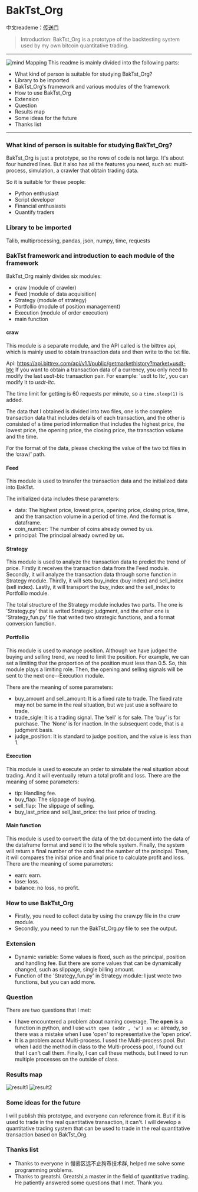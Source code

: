 # BakTst_Org
中文reademe：[传送门](https://github.com/xiaoyao153379/BakTst_Org/blob/master/readme_chinese.md)
>Introduction: BakTst_Org is a prototype of the backtesting system used by my own bitcoin quantitative trading.
----
![mind Mapping](https://github.com/xiaoyao153379/BakTst_Org/blob/master/picture/mind_Mapping.png?raw=true "result")
This readme is mainly divided into the following parts:
* What kind of person is suitable for studying BakTst_Org?
* Library to be imported
* BakTst_Org's framework and various modules of the framework
* How to use BakTst_Org
* Extension
* Question
* Results map
* Some ideas for the future
* Thanks list
---
### What kind of person is suitable for studying BakTst_Org?
BakTst_Org is just a prototype, so the rows of code is not large. It's about four hundred lines. But it also has all the features you need, such as: multi-process, simulation, a crawler that obtain trading data.

So it is suitable for these people:
* Python enthusiast
* Script developer
* Financial enthusiasts
* Quantify traders
### Library to be imported
Talib, multiprocessing, pandas, json, numpy, time, requests
### BakTst framework and introduction to each module of the framework
BakTst_Org mainly divides six modules:
* craw (module of crawler)
* Feed (module of data acquisition)
* Strategy (module of strategy)
* Portfollio (module of position management)
* Execution (module of order execution)
* main function
#### craw
This module is a separate module, and the API called is the bittrex api, which is mainly used to obtain transaction data and then write to the txt file.

Api: https://api.bittrex.com/api/v1.1/public/getmarkethistory?market=usdt-btc
If you want to obtain a transaction data of a currency, you only need to modify the last *usdt-btc* transaction pair. For example: 'usdt to ltc', you can modify it to *usdt-ltc*.

The time limit for getting is 60 requests per minute, so a `time.sleep(1)` is added.

The data that I obtained is divided into two files, one is the complete transaction data that includes details of each transaction, and the other is consisted of a time period information that includes the highest price, the lowest price, the opening price, the closing price, the transaction volume and the time.

For the format of the data, please checking the value of the two txt files in the ‘craw/’ path.

#### Feed

This module is used to transfer the transaction data and the initialized data into BakTst. 

The initialized data includes these parameters:
* data: The highest price, lowest price, opening price, closing price, time, and the transaction volume in a period of time. And the format is dataframe.
* coin_number: The number of coins already owned by us. 
* principal:  The principal already owned by us.
#### Strategy
This module is used to analyze the transaction data to predict the trend of price. Firstly it receives the transaction data from the Feed module. Secondly, it will analyze the transaction data through some function in Strategy module. Thirdly, it will sets buy_index (buy index) and sell_index (sell index). Lastly, it will transport the buy_index and the sell_index to Portfollio module.

The total structure of the Strategy module includes two parts. The one is 'Strategy.py' that is writed Strategic judgment, and the other one is 'Strategy_fun.py' file that writed two strategic functions, and a format conversion function.

#### Portfollio
This module is used to manage position. Although we have judged the buying and selling trend, we need to limit the position. For example, we can set a limiting that the proportion of the position must less than 0.5. So, this module plays a limiting role. Then, the opening and selling signals will be sent to the next one--Execution module. 

There are the meaning of some parameters:
* buy_amount and sell_amount: It is a fixed rate to trade. The fixed rate may not be same in the real situation, but we just use a software to trade.
* trade_sigle: It is a trading signal. The ‘sell’ is for sale. The ‘buy’ is for purchase. The ‘None’ is for inaction. In the subsequent code, that is a judgment basis.
* judge_position: It is standard to judge position, and the value is less than 1.

#### Execution
This module is used to execute an order to simulate the real situation about trading. And it will eventually return a total profit and loss. 
There are the meaning of some parameters:
* tip: Handling fee.
* buy_flap: The slippage of buying.
* sell_flap: The slippage of selling.
* buy_last_price and sell_last_price: the last price of trading.

#### Main function
This module is used to convert the data of the txt document into the data of the dataframe format and send it to the whole system. Finally, the system will return a final number of the coin and the number of the principal. Then, it will compares the initial price and final price to calculate profit and loss. 
There are the meaning of some parameters:
* earn: earn.
* lose: loss.
* balance: no loss, no profit.

### How to use BakTst_Org
* Firstly, you need to collect data by using the craw.py file in the craw module.
* Secondly, you need to run the BakTst_Org.py file to see the output.
### Extension
* Dynamic variable: Some values is fixed, such as the principal, position and handling fee. But there are some values ​​that can be dynamically changed, such as slippage, single billing amount.
* Function of the 'Strategy_fun.py' in Strategy module: I just wrote two functions, but you can add more.
### Question
There are two questions that I met:
* I have encountered a problem about naming coverage. The **open** is a function in python, and I use `with open (addr , 'w') as w:` already, so there was a mistake when I use 'open' to representative the 'open price'.
* It is a problem acout Multi-process. I used the Multi-process pool. But when I add the method in class to the Multi-process pool, I found out that I can't call them. Finally, I can call these methods, but I need to run multiple processes on the outside of class.
### Results map
![result1](https://github.com/xiaoyao153379/BakTst_Org/blob/master/picture/1.png?raw=true "result")
![result2](https://github.com/xiaoyao153379/BakTst_Org/blob/master/picture/2.png?raw=true "result")
### Some ideas for the future
I will publish this prototype, and everyone can reference from it. But if it is used to trade in the real quantitative transaction, it can't. I will develop a quantitative trading system that can be used to trade in the real quantitative transaction based on BakTst_Org.
### Thanks list
* Thanks to everyone in 慢雾区远不止狗币技术群, helped me solve some programming problems.
* Thanks to greatshi. Greatshi,a master in the field of quantitative trading. He patiently answered some questions that I met. Thank you.